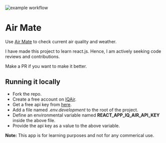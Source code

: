 
![example workflow](https://github.com/jaslam94/air-mate/actions/workflows/build-deploy.yml/badge.svg)

# Air Mate

Use [Air Mate](https://jaslam94.github.io/air-mate/) to check current air quality and weather.

I have made this project to learn react.js. Hence, I am actively seeking code reviews and contributions.

Make a PR if you want to make it better.

## Running it locally

- Fork the repo. 
- Create a free account on [IQAir](https://www.iqair.com/auth/signup). 
- Get a free api key from [here](https://www.iqair.com/air-pollution-data-api).
- Add a file named _.env.development_ to the root of the project.
- Define an environmental variable named **REACT_APP_IQ_AIR_API_KEY** inside the above file. 
- Provide the api key as a value to the above variable.

**Note:** This app is for learning purposes and not for any commerical use. 
